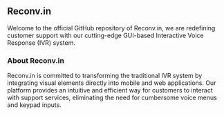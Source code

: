 ## Reconv.in
Welcome to the official GitHub repository of Reconv.in, we are redefining customer support with our cutting-edge GUI-based Interactive Voice Response (IVR) system.

### About Reconv.in
Reconv.in is committed to transforming the traditional IVR system by integrating visual elements directly into mobile and web applications. Our platform provides an intuitive and efficient way for customers to interact with support services, eliminating the need for cumbersome voice menus and keypad inputs.
